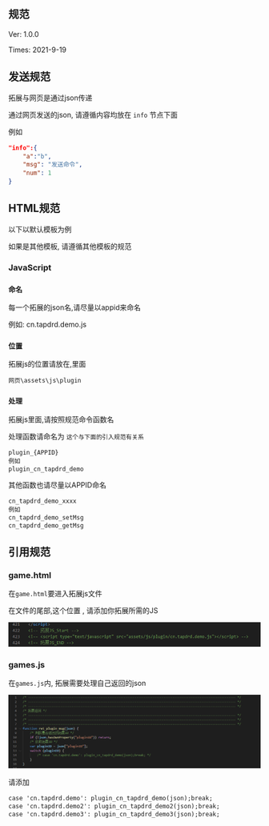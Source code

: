 ## 规范
Ver: 1.0.0

Times: 2021-9-19
## 发送规范
拓展与网页是通过json传递

通过网页发送的json, 请遵循内容均放在 `info` 节点下面

例如
~~~json
"info":{
    "a":"b",
    "msg": "发送命令",
    "num": 1
}
~~~


## HTML规范
以下以默认模板为例

如果是其他模板, 请遵循其他模板的规范

###  JavaScript

### `命名`
每一个拓展的json名,请尽量以appid来命名

例如: cn.tapdrd.demo.js
### `位置`

拓展js的位置请放在,里面

    网页\assets\js\plugin

### `处理`

拓展js里面,请按照规范命令函数名

处理函数请命名为 `这个与下面的引入规范有关系`

    plugin_{APPID}
    例如
    plugin_cn_tapdrd_demo

其他函数也请尽量以APPID命名

    cn_tapdrd_demo_xxxx
    例如
    cn_tapdrd_demo_setMsg
    cn_tapdrd_demo_getMsg


## 引用规范


###  game.html

在`game.html`要进入拓展js文件

在文件的尾部,这个位置 , 请添加你拓展所需的JS

![image](../img/1.png)


### games.js

在`games.js`内, 拓展需要处理自己返回的json

![image](../img/2.png)

请添加

    case 'cn.tapdrd.demo': plugin_cn_tapdrd_demo(json);break;
    case 'cn.tapdrd.demo2': plugin_cn_tapdrd_demo2(json);break;
    case 'cn.tapdrd.demo3': plugin_cn_tapdrd_demo3(json);break;